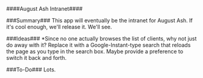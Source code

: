 ####August Ash Intranet####

###Summary###
This app will eventually be the intranet for August Ash. If it's cool enough, we'll release it. We'll see.

###Ideas###
*Since no one actually browses the list of clients, why not just do away with it? Replace it with a Google-Instant-type search that reloads the page as you type in the search box. Maybe provide a preference to switch it back and forth.

###To-Do###
Lots.